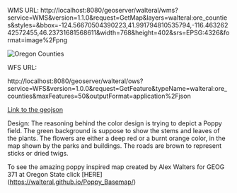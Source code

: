 ﻿
WMS URL:
http://localhost:8080/geoserver/walteral/wms?service=WMS&version=1.1.0&request=GetMap&layers=walteral:ore_counties&styles=&bbox=-124.56670504390223,41.991794810535794,-116.46326242572455,46.23731681568611&width=768&height=402&srs=EPSG:4326&format=image%2Fpng



![Oregon Counties](https://github.com/walteral/BaseNav/blob/master/img/walteral-ore_counties.png)




WFS URL:



http://localhost:8080/geoserver/walteral/ows?service=WFS&version=1.0.0&request=GetFeature&typeName=walteral:ore_counties&maxFeatures=50&outputFormat=application%2Fjson



[Link to the geojson](https://github.com/walteral/BaseNav/blob/master/img/ore_counties.geojson)

Design: The reasoning behind the color design is trying to depict a Poppy field. The green background is suppose to show the stems and leaves of the plants. The flowers are either a deep red or a burnt orange color, in the map shown by the parks and buildings. The roads are brown to represent sticks or dried twigs.


To see the amazing poppy inspired map created by Alex Walters for GEOG 371 at Oregon State click [HERE] (https://walteral.github.io/Poppy_Basemap/)

